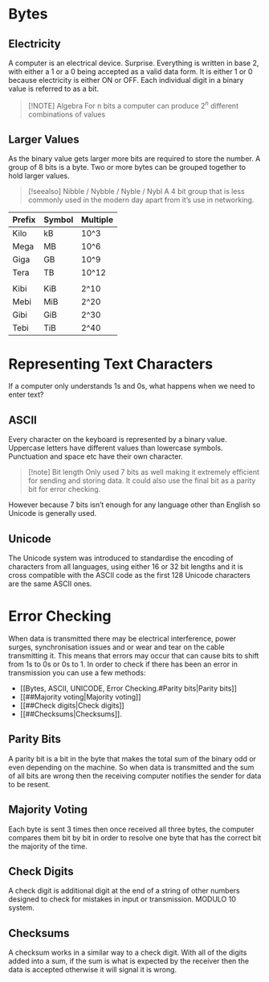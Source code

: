 
# Bytes

## Electricity

A computer is an electrical device. Surprise.
Everything is written in base 2, with either a 1 or a 0 being accepted as a valid data form.
It is either 1 or 0 because electricity is either ON or OFF.
Each individual digit in a binary value is referred to as a bit.

> [!NOTE] Algebra
> For n bits a computer can produce $2^n$ different combinations of values

## Larger Values

As the binary value gets larger more bits are required to store the number. A group of 8 bits is a byte.
Two or more bytes can be grouped together to hold larger values.

> [!seealso] Nibble / Nybble / Nyble / Nybl
> A 4 bit group that is less commonly used in the modern day apart from it’s use in networking.

| Prefix | Symbol | Multiple |
| ------ | ------ | -------- |
| Kilo   | kB     | 10^3     |
| Mega   | MB     | 10^6     |
| Giga   | GB     | 10^9     |
| Tera   | TB     | 10^12    |
|        |        |          |
| Kibi   | KiB    | 2^10     |
| Mebi   | MiB    | 2^20     |
| Gibi   | GiB    | 2^30     |
| Tebi   | TiB    | 2^40         |

# Representing Text Characters

If a computer only understands 1s and 0s, what happens when we need to enter text?

## ASCII
Every character on the keyboard is represented by a binary value. Uppercase letters have different values than lowercase symbols. Punctuation and space etc have their own character.
> [!note] Bit length
> Only used 7 bits as well making it extremely efficient for sending and storing data. It could also use the final bit as a parity bit for error checking.

However because 7 bits isn’t enough for any language other than English so Unicode is generally used.

## Unicode
The Unicode system was introduced to standardise the encoding of characters from all languages, using either 16 or 32 bit lengths and it is cross compatible with the ASCII code as the first 128 Unicode characters are the same ASCII ones.

# Error Checking

When data is transmitted there may be electrical interference, power surges, synchronisation issues and or wear and tear on the cable transmitting it. This means that errors may occur that can cause bits to shift from 1s to 0s or 0s to 1.
In order to check if there has been an error in transmission you can use a few methods:
- [[Bytes, ASCII, UNICODE, Error Checking.#Parity bits|Parity bits]]
- [[##Majority voting|Majority voting]]
- [[##Check digits|Check digits]]
- [[##Checksums|Checksums]].

## Parity Bits

A parity bit is a bit in the byte that makes the total sum of the binary odd or even depending on the machine.
So when data is transmitted and the sum of all bits are wrong then the receiving computer notifies the sender for data to be resent.

## Majority Voting

Each byte is sent 3 times then once received all three bytes, the computer compares them bit by bit in order to resolve one byte that has the correct bit the majority of the time.

## Check Digits

A check digit is additional digit at the end of a string of other numbers designed to check for mistakes in input or transmission. MODULO 10 system.

## Checksums

A checksum works in a similar way to a check digit. With all of the digits added into a sum, if the sum is what is expected by the receiver then the data is accepted otherwise it will signal it is wrong.

